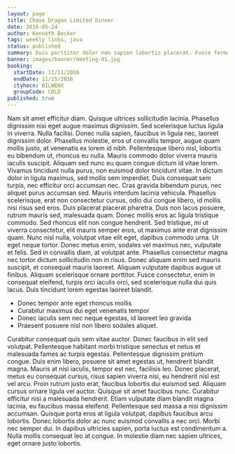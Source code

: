 ```yaml
---
layout: page
title: Chase Dragon Limited Dinner
date: 2016-05-24
author: Kenneth Becker
tags: weekly links, java
status: published
summary: Duis porttitor dolor non sapien lobortis placerat. Fusce fermentum.
banner: images/banner/meeting-01.jpg
booking:
  startDate: 11/11/2016
  endDate: 11/15/2016
  ctyhocn: BILWEHX
  groupCode: CDLD
published: true
---
```

Nam sit amet efficitur diam. Quisque ultrices sollicitudin lacinia. Phasellus dignissim nisi eget augue maximus dignissim. Sed scelerisque luctus ligula in viverra. Nulla facilisi. Donec nulla sapien, faucibus in ligula nec, laoreet dignissim dolor. Phasellus molestie, eros ut convallis tempor, augue quam mollis justo, at venenatis ex lorem id nibh. Pellentesque libero nisl, lobortis eu bibendum ut, rhoncus eu nulla. Mauris commodo dolor viverra mauris iaculis suscipit. Aliquam sed nunc eu quam congue dictum id vitae lorem. Vivamus tincidunt nulla purus, non euismod dolor tincidunt vitae. In dictum dolor in ligula maximus, sed mollis sem imperdiet. Duis consequat sem turpis, nec efficitur orci accumsan nec. Cras gravida bibendum purus, nec aliquet purus accumsan sed. Mauris interdum lacinia vehicula. Phasellus scelerisque, erat non consectetur cursus, odio dui congue libero, id mollis nisi risus sed eros.
Duis placerat placerat pharetra. Duis non lacus posuere, rutrum mauris sed, malesuada quam. Donec mollis eros ac ligula tristique commodo. Sed rhoncus elit non congue hendrerit. Sed tristique, mi ut viverra consectetur, elit mauris semper eros, ut maximus ante erat dignissim quam. Nunc nisl nulla, volutpat vitae elit eget, dapibus commodo urna. Ut eget neque tortor. Donec metus enim, sodales vel maximus nec, vulputate et felis. Sed in convallis diam, at volutpat ante. Phasellus consectetur magna nec tortor dictum sollicitudin non in risus. Donec aliquam enim sed mauris suscipit, et consequat mauris laoreet. Aliquam vulputate dapibus augue ut finibus. Aliquam scelerisque ornare porttitor. Fusce consectetur, enim in consequat eleifend, turpis orci iaculis orci, sed scelerisque nulla dui quis lacus. Duis tincidunt lorem egestas laoreet blandit.

* Donec tempor ante eget rhoncus mollis
* Curabitur maximus dui eget venenatis tempor
* Donec iaculis sem nec neque egestas, id laoreet leo gravida
* Praesent posuere nisl non libero sodales aliquet.

Curabitur consequat quis sem vitae auctor. Donec faucibus in elit sed volutpat. Pellentesque habitant morbi tristique senectus et netus et malesuada fames ac turpis egestas. Pellentesque dignissim pretium congue. Duis enim libero, posuere sit amet egestas ut, hendrerit blandit magna. Mauris at nisl iaculis, tempor est nec, facilisis leo. Donec placerat, metus eu consequat cursus, risus sapien viverra nisi, eu hendrerit nisl est vel arcu. Proin rutrum justo erat, faucibus lobortis dui euismod sed. Aliquam cursus ornare ligula vel auctor.
Quisque sit amet faucibus nunc. Curabitur efficitur nisi a malesuada hendrerit. Etiam vulputate diam blandit magna lacinia, eu faucibus massa eleifend. Pellentesque sed massa a nisi dignissim accumsan. Quisque porta eros at ligula volutpat, dapibus faucibus arcu lobortis. Donec lobortis dolor ac nunc euismod convallis a nec orci. Morbi nec semper dui. In dapibus ultricies sapien, porta luctus est condimentum a. Nulla mollis consequat leo at congue. In molestie diam nec sapien ultrices, eget ornare justo lobortis.
